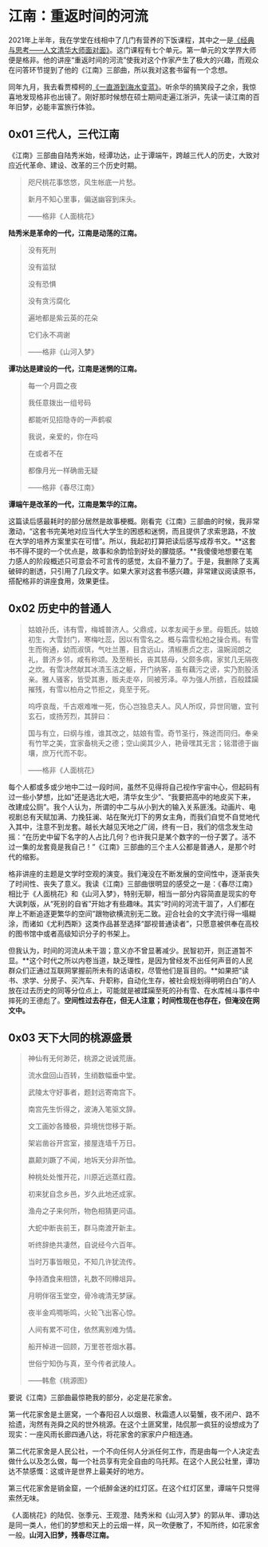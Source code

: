 # 江南：重返时间的河流

2021年上半年，我在学堂在线相中了几门有营养的下饭课程，其中之一是[《经典与思考——人文清华大师面对面》](https://www.xuetangx.com/course/THU04011000334/14767483)。这门课程有七个单元。第一单元的文学界大师便是格非。他的讲座“重返时间的河流”使我对这个作家产生了极大的兴趣，而观众在问答环节提到了他的《江南》三部曲，所以我对这套书留有一个念想。

同年九月，我去看贾樟柯的[《一直游到海水变蓝》](https://movie.douban.com/subject/33440244/)。听余华的搞笑段子之余，我惊喜地发现格非也出镜了。刚好那时候想在硕士期间走遍江浙沪，先读一读江南的百年旧梦，必能丰富旅行体验。

## 0x01 三代人，三代江南

《江南》三部曲自陆秀米始，经谭功达，止于谭端午，跨越三代人的历史，大致对应近代革命、建设、改革的三个历史时期。

> 咫尺桃花事悠悠，风生帐底一片愁。
> 
> 新月不知心里事，偏送幽容到床头。
>
> 
> 
> ——格非《人面桃花》

**陆秀米是革命的一代，江南是动荡的江南。**

> 没有死刑
> 
> 没有监狱
> 
> 没有恐惧
> 
> 没有贪污腐化
> 
> 遍地都是紫云英的花朵
> 
> 它们永不凋谢
>
> 
> 
> ——格非《山河入梦》

**谭功达是建设的一代，江南是迷惘的江南。**

> 每一个月圆之夜
> 
> 我任意拨出一组号码
> 
> 都能听见招隐寺的一声鹤唳
> 
> 我说，亲爱的，你在吗
> 
> 在或者不在
> 
> 都像月光一样确凿无疑
> 
> 
> 
> ——格非《春尽江南》

**谭端午是改革的一代，江南是繁华的江南。**

这篇读后感最耗时的部分居然是故事梗概。刚看完《江南》三部曲的时候，我非常激动，“这套书完美地对应当代大学生的困惑和迷惘，而且提供了求索思路，不放在大学的培养方案里实在可惜”。所以，我起初打算把读后感写成荐书文。**这套书不得不提的一个优点是，故事和余韵恰到好处的朦胧感。**我傻傻地想要在笔力感人的阶段概述只可意会不可言传的感觉，太自不量力了。于是，我删除了支离破碎的剧透，只引用了几段文字。如果大家对这套书感兴趣，非常建议阅读原书，搭配格非的讲座食用，效果更佳。

## 0x02 历史中的普通人

> 姑娘孙氏，讳有雪，梅城普济人。父鼎成，以孝友闻于乡里。母甄氏。姑娘初生，大雪封门，寒梅吐蕊，因以有雪名之。概与霜雪松柏之操合焉。有雪生而徇通，幼而淑慎，气吐兰蕙，目含远山，清椒惠贞之志，温婉润朗之礼，普济乡邻，咸有称颂。及至稍长，丧其慈母，父颇多病，家贫几无隔夜之炊。有雪决然献其冰清玉洁之躯，开门纳客，虽有藕污之谤，实乃割股活亲。雅人骚客，皆受其惠，贩夫走卒，同被芳泽。卒为强人所掳，百般蹂躏摧残，有雪以柏舟之节拒之，竟至于死。
> 
> 呜呼哀哉，千古艰难唯一死，伤心岂独息夫人。风人所叹，异世同辙，宜刊玄石，或扬芳烈，其辞曰：
> 
> 国与有立，曰纲与维，谁其改之，姑娘有雪。奇节圣行，殊途而同归。奉亲有竹竿之美，宜家备桃夭之德；空山阒其少人，艳骨嘿其无言；铭潜德于幽壤，庶万代而不彰。
>
> 
> 
> ——格非《人面桃花》

每个人都或多或少地中二过一段时间，虽然不见得将自己视作宇宙中心，但起码有过一些小梦想，比如“还是选北大吧，清华女生少”、“我要把高中的地皮买下来，改建成公厕”。我个人认为，所谓的中二与从小到大的输入关系匪浅。动画片、电视剧总有天赋加满、力挽狂澜、站在聚光灯下的男女主角，而我们自觉不自觉地代入其中，注意不到龙套。越长大越见天地之广阔，终有一日，我们的信念发生动摇：“在历史中留下名字的人占比几何？也许我只是某个数字的一份子罢了。活不过一集的龙套竟是我自己！”《江南》三部曲的三个主人公都是普通人，是那个时代的缩影。

格非讲座的主题是文学时空观的演变。我们淹没在不断发展的空间性中，逐渐丧失了时间性、丧失了意义。我读《江南》三部曲很明显的感受之一是：《春尽江南》相比于《人面桃花》和《山河入梦》，特别无聊，相当一部分内容简直是现实的夸大讽刺版，从“死别的自省”开始才有些趣味。其实“时间的河流干涸了，人们都在岸上不断追逐更繁华的空间”跟物欲横流别无二致。迎合社会的文字流行得一塌糊涂，而诸如《尤利西斯》这类作品甚至选择“鄙视普通读者”，只愿意被供奉在高校的图书馆中或者高级知识分子的书架上。

但我认为，时间的河流从未干涸；意义亦不曾显著减少。民智初开，则正道暂不显。**这个时代之所以内卷当道，缺乏理性，是因为曾经发不出任何声音的人民群众们正通过互联网掌握前所未有的话语权，尽管他们是盲目的。**如果把“读书、求学、分房子、买汽车、升职称，自动化生存，被社会规划得明明白白”的人放在过去历史的同等分位点上，可能就是被蹂躏至死的孙有雪、在水库械斗事件中摔死的王德彪了。**空间性过去存在，但无人注意；时间性现在也存在，但淹没在网文中。**

## 0x03 天下大同的桃源盛景

> 神仙有无何渺茫，桃源之说诚荒唐。
> 
> 流水盘回山百转，生绡数幅垂中堂。
> 
> 武陵太守好事者，题封远寄南宫下。
> 
> 南宫先生忻得之，波涛入笔驱文辞。
> 
> 文工画妙各臻极，异境恍惚移于斯。
> 
> 架岩凿谷开宫室，接屋连墙千万日。
> 
> 嬴颠刘蹶了不闻，地坼天分非所恤。
> 
> 种桃处处惟开花，川原近远蒸红霞。
> 
> 初来犹自念乡邑，岁久此地还成家。
> 
> 渔舟之子来何所，物色相猜更问语。
> 
> 大蛇中断丧前王，群马南渡开新主。
> 
> 听终辞绝共凄然，自说经今六百年。
> 
> 当时万事皆眼见，不知几许犹流传。
> 
> 争持酒食来相馈，礼数不同樽俎异。
> 
> 月明伴宿玉堂空，骨冷魂清无梦寐。
> 
> 夜半金鸡啁哳鸣，火轮飞出客心惊。
> 
> 人间有累不可住，依然离别难为情。
> 
> 船开棹进一回顾，万里苍苍烟水暮。
> 
> 世俗宁知伪与真，至今传者武陵人。
> 
> 
> 
> ——韩愈《桃源图》

要说《江南》三部曲最惊艳我的部分，必定是花家舍。

第一代花家舍是土匪窝，一个春阳召人以烟景、秋霜遗人以菊蟹，夜不闭户、路不拾遗，洵然有尧舜之风的世外桃源。在这个土匪窝里，陆侃那一疯狂的设想成为了现实：一座风雨长廊四通八达，将花家舍的家家户户相连通。

第二代花家舍是人民公社，一个不向任何人分派任何工作，而是由每一个人决定去做什么以及怎么做，每一个社员享有完全自由的乌托邦。在这个人民公社里，谭功达不禁感慨：这或许是世界上最美好的地方。

第三代花家舍是销金窟，一个纸醉金迷的红灯区。在这个红灯区里，谭端午只觉得索然无味。

《人面桃花》的陆侃、张季元、王观澄、陆秀米和《山河入梦》的郭从年、谭功达是同一类人，他们的梦想和天上的云烟一样，风一吹便散了，不知所终，如花家舍一般。**山河入旧梦，残春尽江南。**